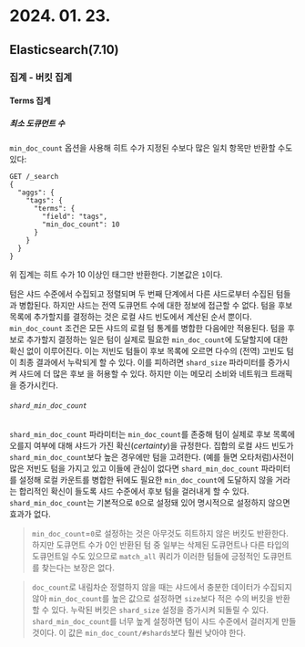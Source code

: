 # 2024. 01. 23.

## Elasticsearch(7.10)

### 집계 - 버킷 집계

#### Terms 집계

##### 최소 도큐먼트 수

`min_doc_count` 옵션을 사용해 히트 수가 지정된 수보다 많은 일치 항목만 반환할 수도 있다:

```http
GET /_search
{
  "aggs": {
    "tags": {
      "terms": {
        "field": "tags",
        "min_doc_count": 10
      }
    }
  }
}
```

위 집계는 히트 수가 10 이상인 태그만 반환한다. 기본값은 `1`이다.

텀은 샤드 수준에서 수집되고 정렬되며 두 번째 단계에서 다른 샤드로부터 수집된 텀들과 병합된다. 하지만 샤드는 전역 도큐먼트 수에 대한 정보에 접근할 수 없다. 텀을 후보 목록에 추가할지를 결정하는 것은 로컬 샤드 빈도에서 계산된 순서 뿐이다. `min_doc_count` 조건은 모든 샤드의 로컬 텀 통계를 병합한 다음에만 적용된다. 텀을 후보로 추가할지 결정하는 일은 텀이 실제로 필요한 `min_doc_count`에 도달할지에 대한 확신 없이 이루어진다. 이는 저빈도 텀들이 후보 목록에 오르면 다수의 (전역) 고빈도 텀이 최종 결과에서 누락되게 할 수 있다. 이를 피하려면 `shard_size` 파라미터를 증가시켜 샤드에 더 많은 후보 을 허용할 수 있다. 하지만 이는 메모리 소비와 네트워크 트래픽을 증가시킨다.

###### `shard_min_doc_count`

`shard_min_doc_count` 파라미터는 `min_doc_count`를 존중해 텀이 실제로 후보 목록에 오를지 여부에 대해 샤드가 가진 확신(*certainty*)을 규정한다. 집합의 로컬 샤드 빈도가 `shard_min_doc_count`보다 높은 경우에만 텀을 고려한다. (예를 들면 오타처럼)사전이 많은 저빈도 텀을 가지고 있고 이들에 관심이 없다면 `shard_min_doc_count` 파라미터를 설정해 로컬 카운트를 병합한 뒤에도 필요한 `min_doc_count`에 도달하지 않을 거라는 합리적인 확신이 들도록 샤드 수준에서 후보 텀을 걸러내게 할 수 있다. `shard_min_doc_count`는 기본적으로 `0`으로 설정돼 있어 명시적으로 설정하지 않으면 효과가 없다.

> `min_doc_count`=`0`로 설정하는 것은 아무것도 히트하지 않은 버킷도 반환한다. 하지만 도큐먼트 수가 0인 반환된 텀 중 일부는 삭제된 도큐먼트나 다른 타입의 도큐먼트일 수도 있으므로 `match_all` 쿼리가 이러한 텀들에 긍정적인 도큐먼트를 찾는다는 보장은 없다.

> `doc_count`로 내림차순 정렬하지 않을 때는 샤드에서 충분한 데이터가 수집되지 않아 `min_doc_count`를 높은 값으로 설정하면 `size`보다 적은 수의 버킷을 반환할 수 있다. 누락된 버킷은 `shard_size` 설정을 증가시켜 되돌릴 수 있다. `shard_min_doc_count`를 너무 높게 설정하면 텀이 샤드 수준에서 걸러지게 만들 것이다. 이 값은 `min_doc_count/#shards`보다 훨씬 낮아야 한다.